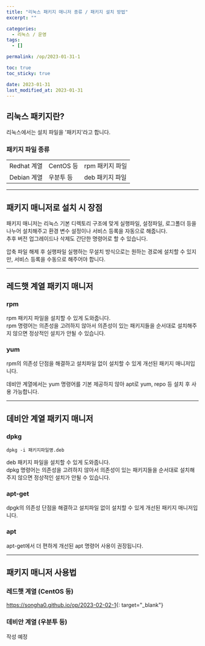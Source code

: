 ```yaml
---
title: "리눅스 패키지 매니저 종류 / 패키지 설치 방법"
excerpt: ""

categories:
  - 리눅스 / 운영
tags:
  - []

permalink: /op/2023-01-31-1

toc: true
toc_sticky: true

date: 2023-01-31
last_modified_at: 2023-01-31
---
```


## 리눅스 패키지란?

리눅스에서는 설치 파일을 '패키지'라고 합니다.

### 패키지 파일 종류
<table>
  <tbody>
    <tr>
      <td>Redhat 계열</td>
      <td>CentOS 등</td>
      <td>rpm 패키지 파일</td>
    </tr>
    <tr>
      <td>Debian 계열</td>
      <td>우분투 등</td>
      <td>deb 패키지 파일</td>
    </tr>
  </tbody>
</table>

---

## 패키지 매니저로 설치 시 장점

패키지 매니저는 리눅스 기본 디렉토리 구조에 맞게 실행파일, 설정파일, 로그폴더 등을 나누어 설치해주고 환경 변수 설정이나 서비스 등록을 자동으로 해줍니다.  
추후 버전 업그레이드나 삭제도 간단한 명령어로 할 수 있습니다.

압축 파일 해제 후 실행파일 실행하는 무설치 방식으로는 원하는 경로에 설치할 수 있지만, 서비스 등록을 수동으로 해주어야 합니다.

---

## 레드햇 계열 패키지 매니저

### rpm
rpm 패키지 파일을 설치할 수 있게 도와줍니다.  
rpm 명령어는 의존성을 고려하지 않아서 의존성이 있는 패키지들을 순서대로 설치해주지 않으면 정상적인 설치가 안될 수 있습니다.

### yum
rpm의 의존성 단점을 해결하고 설치파일 없이 설치할 수 있게 개선된 패키지 매니저입니다.

데비안 계열에서는 yum 명령어를 기본 제공하지 않아 apt로 yum, repo 등 설치 후 사용 가능합니다.

---

## 데비안 계열 패키지 매니저

### dpkg
```
dpkg -i 패키지파일명.deb
```
deb 패키지 파일을 설치할 수 있게 도와줍니다.  
dpkg 명령어는 의존성을 고려하지 않아서 의존성이 있는 패키지들을 순서대로 설치해주지 않으면 정상적인 설치가 안될 수 있습니다.

### apt-get
dpgk의 의존성 단점을 해결하고 설치파일 없이 설치할 수 있게 개선된 패키지 매니저입니다.

### apt
apt-get에서 더 편하게 개선된 apt 명령어 사용이 권장됩니다.

---

## 패키지 매니저 사용법

### 레드햇 계열 (CentOS 등)
<https://songha0.github.io/op/2023-02-02-1>{: target="_blank"}

### 데비안 계열 (우분투 등)
작성 예정